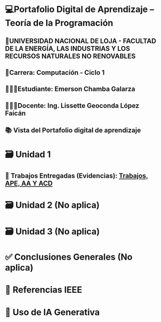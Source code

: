 # 💻Portafolio Digital de Aprendizaje – Teoría de la Programación
## 📍UNIVERSIDAD NACIONAL DE LOJA - FACULTAD DE LA ENERGÍA, LAS INDUSTRIAS Y LOS RECURSOS NATURALES NO RENOVABLES
## 📕Carrera: Computación - Ciclo 1
## 👨🏻‍🎓Estudiante: Emerson Chamba Galarza
## 👩🏻‍🏫Docente: Ing. Lissette Geoconda López Faicán 


## 📚 Vista del Portafolio digital de aprendizaje

# 🗃️ Unidad 1
## 📑 Trabajos Entregadas (Evidencias): [Trabajos, APE, AA Y ACD](unidad1.md)

# 🗃️ Unidad 2 (No aplica)

# 🗃️ Unidad 3 (No aplica)

# ✅ Conclusiones Generales (No aplica)

# 📖 Referencias IEEE

# 🤖 Uso de IA Generativa
